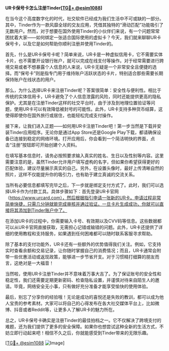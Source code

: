 **UR卡保号卡怎么注册Tinder[[TG💪+ @esim1088](https://t.me/s/esim1088)]**

在当今这个高度数字化的时代，社交软件已经成为我们生活中不可或缺的一部分。其中，Tinder作为一款风靡全球的交友应用，凭借其独特的“滑动匹配”功能吸引了无数用户。然而，对于想要在国外使用Tinder的小伙伴们来说，有一个问题常常困扰着大家——如何绑定一张适合国际使用的虚拟卡？今天，我们就来聊聊UR卡保号卡，以及它是如何帮助你顺利注册并使用Tinder的。

首先，什么是UR卡保号卡呢？简单来说，UR卡是一种虚拟信用卡，它不需要实体卡片，也不需要开设银行账户，就可以完成在线支付等操作。对于经常需要进行跨境交易或者不想暴露个人信息的人来说，UR卡无疑是一个非常安全且便捷的选择。而“保号卡”则是指专门用于维持账户活跃状态的卡片，特别适合那些需要长期保持账户在线状态的用户。

那么，为什么选择UR卡来注册Tinder呢？答案很简单：安全性与便利性。相比于传统的实体信用卡，UR卡避免了个人信息泄露的风险，同时还能提供更高的隐私保护。尤其是在注册Tinder这样的社交平台时，由于涉及到地理位置验证等问题，使用UR卡可以有效降低被封号的可能性。此外，UR卡支持多种货币结算，这使得即使你在国外旅行或居住，也能轻松完成支付操作。

接下来，让我们进入正题——如何用UR卡注册Tinder吧！第一步当然是下载并安装Tinder应用程序。无论你是通过App Store还是Google Play下载，都请确保设备已连接到稳定的网络环境。打开应用后，你会看到一个简洁明快的界面，点击“注册”按钮即可开始创建个人资料。

在填写基本信息时，请务必按照要求输入真实的姓名、生日以及性别等内容。这里需要注意的是，虽然Tinder允许用户填写虚构的名字，但如果你希望获得更好的匹配体验，建议尽量展示真实的自己。另外，在设置头像时，最好上传清晰自然的照片，这样不仅能提升你的吸引力，也有助于建立真诚的交流关系。

当所有必要信息都填写完毕之后，下一步就是绑定支付方式了。此时，我们可以选择UR卡作为付款工具。具体步骤如下：首先登录UR卡官网（https://www.urcard.com），然后根据指引申请一张新的UR卡。申请过程非常简单快捷，只需几分钟就能完成审核并通过验证。一旦卡片生成成功，你就可以直接将其添加到Tinder账户中了。

在添加UR卡的过程中，你需要输入卡号、有效期以及CVV码等信息。这些数据都可以从UR卡官网直接获取，无需担心记错或输错的问题。此外，UR卡还提供了详细的使用教程和支持服务，如果遇到任何困难都可以随时联系客服寻求帮助。

除了基本的支付功能外，UR卡还有一些额外的优势值得我们关注。例如，它支持实时查看余额和交易记录，让你随时掌握自己的消费情况；而且，UR卡通常会附带一些优惠活动或返现政策，能够进一步节省开支。对于习惯精打细算的朋友而言，这绝对是一大福音！

当然啦，使用UR卡注册Tinder并不意味着万事大吉了。为了保证账号的安全性和稳定性，我们还需要定期更新密码、检查隐私设置，并谨慎对待来自陌生人的邀请。毕竟，网络安全无小事，只有做好充分准备才能享受愉快的使用体验。

最后，别忘了分享你的经验哦！无论是成功的喜悦还是失败的教训，都可以成为他人宝贵的参考素材。大家可以将自己的心得发布在各大社交媒体平台上，比如微博、抖音或者Reddit等，让更多人了解UR卡的魅力所在。

总之，UR卡保号卡确实是注册Tinder的最佳拍档之一。它不仅解决了跨境支付的难题，还为我们提供了更多的安全保障。如果你也想尝试这种全新的生活方式，不妨立即行动起来吧！相信不久之后，你就能感受到Tinder带来的无限乐趣。

[[TG💪+ @esim1088](https://t.me/s/esim1088) ![Image](https://i.postimg.cc/4NQfJmqS/Snipaste-2025-05-13-00-14-12.png)]